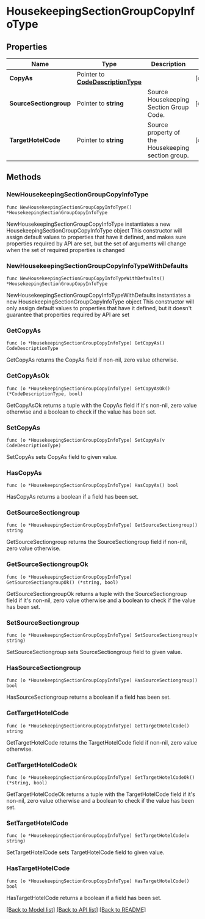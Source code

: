 # HousekeepingSectionGroupCopyInfoType

## Properties

Name | Type | Description | Notes
------------ | ------------- | ------------- | -------------
**CopyAs** | Pointer to [**CodeDescriptionType**](CodeDescriptionType.md) |  | [optional] 
**SourceSectiongroup** | Pointer to **string** | Source Housekeeping Section Group Code. | [optional] 
**TargetHotelCode** | Pointer to **string** | Source property of the Housekeeping section group. | [optional] 

## Methods

### NewHousekeepingSectionGroupCopyInfoType

`func NewHousekeepingSectionGroupCopyInfoType() *HousekeepingSectionGroupCopyInfoType`

NewHousekeepingSectionGroupCopyInfoType instantiates a new HousekeepingSectionGroupCopyInfoType object
This constructor will assign default values to properties that have it defined,
and makes sure properties required by API are set, but the set of arguments
will change when the set of required properties is changed

### NewHousekeepingSectionGroupCopyInfoTypeWithDefaults

`func NewHousekeepingSectionGroupCopyInfoTypeWithDefaults() *HousekeepingSectionGroupCopyInfoType`

NewHousekeepingSectionGroupCopyInfoTypeWithDefaults instantiates a new HousekeepingSectionGroupCopyInfoType object
This constructor will only assign default values to properties that have it defined,
but it doesn't guarantee that properties required by API are set

### GetCopyAs

`func (o *HousekeepingSectionGroupCopyInfoType) GetCopyAs() CodeDescriptionType`

GetCopyAs returns the CopyAs field if non-nil, zero value otherwise.

### GetCopyAsOk

`func (o *HousekeepingSectionGroupCopyInfoType) GetCopyAsOk() (*CodeDescriptionType, bool)`

GetCopyAsOk returns a tuple with the CopyAs field if it's non-nil, zero value otherwise
and a boolean to check if the value has been set.

### SetCopyAs

`func (o *HousekeepingSectionGroupCopyInfoType) SetCopyAs(v CodeDescriptionType)`

SetCopyAs sets CopyAs field to given value.

### HasCopyAs

`func (o *HousekeepingSectionGroupCopyInfoType) HasCopyAs() bool`

HasCopyAs returns a boolean if a field has been set.

### GetSourceSectiongroup

`func (o *HousekeepingSectionGroupCopyInfoType) GetSourceSectiongroup() string`

GetSourceSectiongroup returns the SourceSectiongroup field if non-nil, zero value otherwise.

### GetSourceSectiongroupOk

`func (o *HousekeepingSectionGroupCopyInfoType) GetSourceSectiongroupOk() (*string, bool)`

GetSourceSectiongroupOk returns a tuple with the SourceSectiongroup field if it's non-nil, zero value otherwise
and a boolean to check if the value has been set.

### SetSourceSectiongroup

`func (o *HousekeepingSectionGroupCopyInfoType) SetSourceSectiongroup(v string)`

SetSourceSectiongroup sets SourceSectiongroup field to given value.

### HasSourceSectiongroup

`func (o *HousekeepingSectionGroupCopyInfoType) HasSourceSectiongroup() bool`

HasSourceSectiongroup returns a boolean if a field has been set.

### GetTargetHotelCode

`func (o *HousekeepingSectionGroupCopyInfoType) GetTargetHotelCode() string`

GetTargetHotelCode returns the TargetHotelCode field if non-nil, zero value otherwise.

### GetTargetHotelCodeOk

`func (o *HousekeepingSectionGroupCopyInfoType) GetTargetHotelCodeOk() (*string, bool)`

GetTargetHotelCodeOk returns a tuple with the TargetHotelCode field if it's non-nil, zero value otherwise
and a boolean to check if the value has been set.

### SetTargetHotelCode

`func (o *HousekeepingSectionGroupCopyInfoType) SetTargetHotelCode(v string)`

SetTargetHotelCode sets TargetHotelCode field to given value.

### HasTargetHotelCode

`func (o *HousekeepingSectionGroupCopyInfoType) HasTargetHotelCode() bool`

HasTargetHotelCode returns a boolean if a field has been set.


[[Back to Model list]](../README.md#documentation-for-models) [[Back to API list]](../README.md#documentation-for-api-endpoints) [[Back to README]](../README.md)


